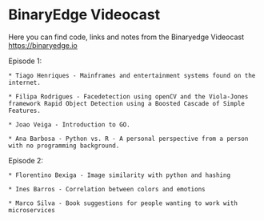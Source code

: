 # BinaryEdge Videocast
Here you can find code, links and notes from the Binaryedge Videocast
https://binaryedge.io


Episode 1:

    * Tiago Henriques - Mainframes and entertainment systems found on the internet.

    * Filipa Rodrigues - Facedetection using openCV and the Viola-Jones framework Rapid Object Detection using a Boosted Cascade of Simple Features.

    * Joao Veiga - Introduction to GO.
    
    * Ana Barbosa - Python vs. R - A personal perspective from a person with no programming background.

Episode 2:

    * Florentino Bexiga - Image similarity with python and hashing

    * Ines Barros - Correlation between colors and emotions

    * Marco Silva - Book suggestions for people wanting to work with microservices
    